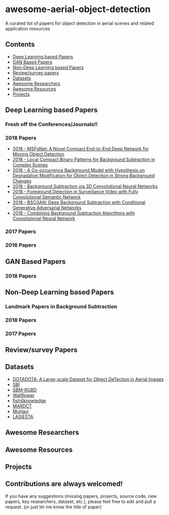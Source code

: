 # awesome-aerial-object-detection
A curated list of papers for object detection in aerial scenes and related application resources

## Contents
 - [Deep Learning based Papers](https://github.com/murari023/awesome-background-subtraction#deep-learning-based-papers)
 - [GAN Based Papers](https://github.com/murari023/awesome-background-subtraction/blob/master/README.md#gan-based-papers)
 - [Non-Deep Learning based Papers](https://github.com/murari023/awesome-background-subtraction#non-deep-learning-based-papers)
 - [Review/survey papers](https://github.com/murari023/awesome-background-subtraction#reviewsurvey-papers)
 - [Datasets](https://github.com/murari023/awesome-background-subtraction#datasets)
 - [Awesome Researchers](https://github.com/murari023/awesome-background-subtraction#awesome-researchers)
 - [Awesome Resources](https://github.com/murari023/awesome-background-subtraction#awesome-resources)
 - [Projects](https://github.com/murari023/awesome-background-subtraction/blob/master/README.md#projects)

## Deep Learning based Papers


### Fresh off the Conferences/Journals!!


### 2018 Papers
- [2018 - MSFgNet: A Novel Compact End-to-End Deep Network for Moving Object Detection](https://ieeexplore.ieee.org/abstract/document/8546771)
 - [2018 - Local Compact Binary Patterns for Background Subtraction in Complex Scenes](https://ieeexplore.ieee.org/abstract/document/8545062)
 - [2018 - A Co-occurrence Background Model with Hypothesis on Degradation Modification for Object Detection in Strong Background Changes](https://ieeexplore.ieee.org/abstract/document/8546132)
 - [2018 - Background Subtraction via 3D Convolutional Neural Networks](https://ieeexplore.ieee.org/abstract/document/8545320)
 - [2018 - Foreground Detection in Surveillance Video with Fully Convolutional Semantic Network](https://ieeexplore.ieee.org/abstract/document/8451816/)
 - [2018 - BSCGAN: Deep Background Subtraction with Conditional Generative Adversarial Networks](https://ieeexplore.ieee.org/abstract/document/8451603/)
 - [2018 - Combining Background Subtraction Algorithms with Convolutional Neural Network](https://arxiv.org/abs/1807.02080)

### 2017 Papers


### 2016 Papers


## GAN Based Papers
### 2018 Papers


## Non-Deep Learning based Papers

### Landmark Papers in Background Subtraction


### 2018 Papers

### 2017 Papers

## Review/survey Papers

## Datasets
- [DOTA](https://captain-whu.github.io/DOTA/)[DOTA: A Large-scale Dataset for Object DeTection in Aerial Images](https://arxiv.org/abs/1711.10398)
- [SBI](http://sbmi2015.na.icar.cnr.it/SBIdataset.html)
- [SBM-RGBD](http://rgbd2017.na.icar.cnr.it/SBM-RGBDdataset.html)
- [Wallflower](https://www.microsoft.com/en-us/research/people/jckrumm/?from=http%3A%2F%2Fresearch.microsoft.com%2Fen-us%2Fum%2Fpeople%2Fjckrumm%2Fwallflower%2Ftestimages.htm)
- [fish4knowledge](http://groups.inf.ed.ac.uk/f4k/)
- [MARDCT](http://labrococo.dis.uniroma1.it/MAR/)
- [MuHavi](http://velastin.dynu.com/MuHAVi-MAS/)
- [LASIESTA](https://www.sciencedirect.com/science/article/pii/S1077314216301138)
## Awesome Researchers
 
## Awesome Resources

## Projects


## Contributions are always welcomed!
If you have any suggestions (missing papers, projects, source code, new papers, key researchers, dataset, etc.), please feel free to edit and pull a request. (or just let me know the title of paper)
